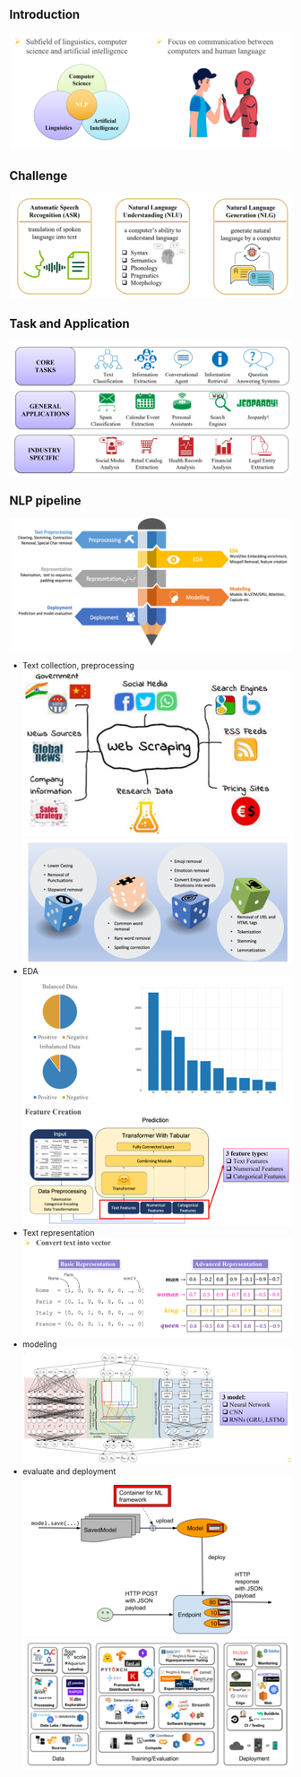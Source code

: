 ## Introduction
![alt text](image.png)
## Challenge
![alt text](image-1.png)
## Task and Application
![alt text](image-2.png)
## NLP pipeline
![alt text](image-3.png)
- Text collection, preprocessing
![alt text](image-4.png)
![alt text](image-5.png)
- EDA
![alt text](image-6.png)
![alt text](image-7.png)
- Text representation
![alt text](image-8.png)
- modeling 
![alt text](image-9.png)
- evaluate and deployment
![alt text](image-10.png)
![alt text](image-11.png)